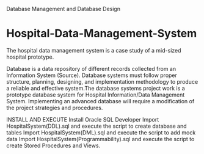 Database Management and Database Design
# Hospital-Data-Management-System
 The hospital data management system is a case study of a mid-sized hospital prototype.  

Database is a data repository of different records collected from an Information System (Source). Database systems must follow proper structure, planning, designing, and implementation methodology to produce a reliable and effective system.The database systems project work is a prototype database system for Hospital Information/Data Management System. Implementing an advanced database will require a modification of the project strategies and procedures.


INSTALL AND EXECUTE
Install Oracle SQL Developer
Import HospitalSystem(DDL).sql and execute the script to create database and tables
Import HospitalSystem(DML).sql and execute the script to add mock data
Import HospitalSystem(Programmability).sql and execute the script to create Stored Procedures and Views.


